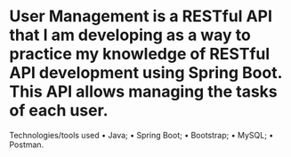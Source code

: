 # User Management is a RESTful API that I am developing as a way to practice my knowledge of RESTful API development using Spring Boot. This API allows managing the tasks of each user.

Technologies/tools used
•	Java;
•	Spring Boot;
•	Bootstrap;
•	MySQL;
•	Postman.

